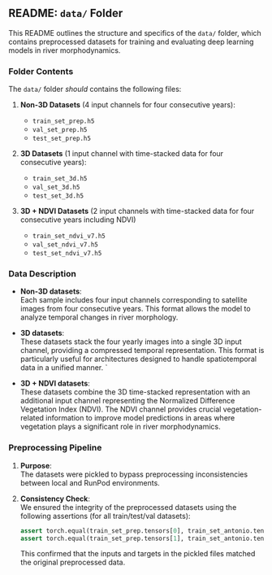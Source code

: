 ## README: `data/` Folder  

This README outlines the structure and specifics of the `data/` folder, which contains preprocessed datasets for training and evaluating deep learning models in river morphodynamics.  

### Folder Contents  

The `data/` folder _should_ contains the following files:  

1. **Non-3D Datasets** (4 input channels for four consecutive years):
   - `train_set_prep.h5`  
   - `val_set_prep.h5`  
   - `test_set_prep.h5`  

2. **3D Datasets** (1 input channel with time-stacked data for four consecutive years):  
   - `train_set_3d.h5`  
   - `val_set_3d.h5`  
   - `test_set_3d.h5`  

3. **3D + NDVI Datasets** (2 input channels with time-stacked data for four consecutive years including NDVI)
   - `train_set_ndvi_v7.h5`
   - `val_set_ndvi_v7.h5`
   - `test_set_ndvi_v7.h5`

### Data Description  

- **Non-3D datasets**:  
  Each sample includes four input channels corresponding to satellite images from four consecutive years. This format allows the model to analyze temporal changes in river morphology.  

- **3D datasets**:  
  These datasets stack the four yearly images into a single 3D input channel, providing a compressed temporal representation. This format is particularly useful for architectures designed to handle spatiotemporal data in a unified manner.  `

- **3D + NDVI datasets**:  
  These datasets combine the 3D time-stacked representation with an additional input channel representing the Normalized Difference Vegetation Index (NDVI). The NDVI channel provides crucial vegetation-related information to improve model predictions in areas where vegetation plays a significant role in river morphodynamics.


### Preprocessing Pipeline  

1. **Purpose**:  
   The datasets were pickled to bypass preprocessing inconsistencies between local and RunPod environments.  

2. **Consistency Check**:  
   We ensured the integrity of the preprocessed datasets using the following assertions (for all train/test/val datasets):  
   ```python  
   assert torch.equal(train_set_prep.tensors[0], train_set_antonio.tensors[0]), "Inputs differ"  
   assert torch.equal(train_set_prep.tensors[1], train_set_antonio.tensors[1]), "Targets differ"  
   ```  
   This confirmed that the inputs and targets in the pickled files matched the original preprocessed data.  

